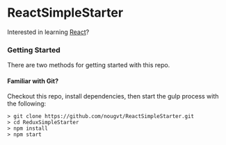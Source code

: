 # ReactSimpleStarter

Interested in learning [React](https://www.udemy.com/react-redux/)?

### Getting Started

There are two methods for getting started with this repo.

#### Familiar with Git?

Checkout this repo, install dependencies, then start the gulp process with the following:

```
> git clone https://github.com/nougvt/ReactSimpleStarter.git
> cd ReduxSimpleStarter
> npm install
> npm start
```
